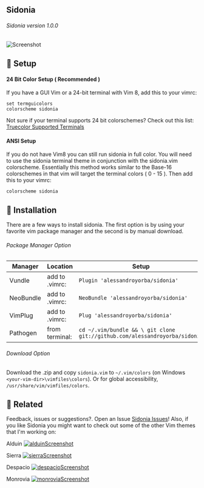 Sidonia
------
###### Sidonia version 1.0.0
![Screenshot](https://cloud.githubusercontent.com/assets/11221489/22007796/73437008-dc2a-11e6-863f-37753f89f0bd.png)

:rocket: Setup 
---------------
#### 24 Bit Color Setup ( Recommended )

If you have a GUI Vim or a 24-bit terminal with Vim 8, add this to your vimrc:
```VimL
set termguicolors
colorscheme sidonia
```
Not sure if your terminal supports 24 bit colorschemes? Check out this list: [Truecolor Supported Terminals ](https://gist.github.com/XVilka/8346728)

#### ANSI Setup

If you do not have Vim8 you can still run sidonia in full color. You will need to use the sidonia terminal theme in conjunction with the sidonia.vim colorscheme. Essentially this method works similar to the Base-16 colorschemes in that vim will target the terminal colors ( 0 - 15 ). Then add this to your vimrc:

```VimL
colorscheme sidonia
```

:open_file_folder: Installation
-----------------------------------------

There are a few ways to install sidonia. The first option is by using your favorite vim package manager and the second is by manual download.

###### Package Manager Option

| Manager          | Location        | Setup                                                                      |
|------------------|-----------------|----------------------------------------------------------------------------|
| Vundle           | add to .vimrc:  | `Plugin 'alessandroyorba/sidonia'`                                         |
| NeoBundle        | add to .vimrc:  | `NeoBundle 'alessandroyorba/sidonia'`                                      |
| VimPlug          | add to .vimrc:  | `Plug 'alessandroyorba/sidonia'`                                           |
| Pathogen         | from terminal:  | `cd ~/.vim/bundle && \ git clone git://github.com/alessandroyorba/sidonia` |

###### Download Option
Download the .zip and copy `sidonia.vim` to `~/.vim/colors` (on Windows `<your-vim-dir>\vimfiles\colors`). Or for global accessibility, `/usr/share/vim/vimfiles/colors`.


:octopus: Related
-------
Feedback, issues or suggestions?. Open an Issue [Sidonia Issues](https://github.com/AlessandroYorba/Sidonia/issues)! Also, if you like Sidonia you might want to check out some of the other Vim themes that I'm working on:

Alduin
[![alduinScreenshot](https://cloud.githubusercontent.com/assets/11221489/22007799/785fbee8-dc2a-11e6-9d7d-6708162ae15b.png)](https://github.com/AlessandroYorba/Alduin)

Sierra
[![sierraScreenshot](https://cloud.githubusercontent.com/assets/11221489/22007803/7e02915e-dc2a-11e6-8cb5-7dc39ecf092f.png)](https://github.com/AlessandroYorba/Sierra)

Despacio
[![despacioScreenshot](https://cloud.githubusercontent.com/assets/11221489/22007809/84b69ffe-dc2a-11e6-9f6a-e63003c62faf.png)](https://github.com/AlessandroYorba/Despacio)

Monrovia
[![monroviaScreenshot](https://cloud.githubusercontent.com/assets/11221489/22007816/8f1050bc-dc2a-11e6-921f-b42f4c4d55d1.png)](https://github.com/AlessandroYorba/Monrovia)
